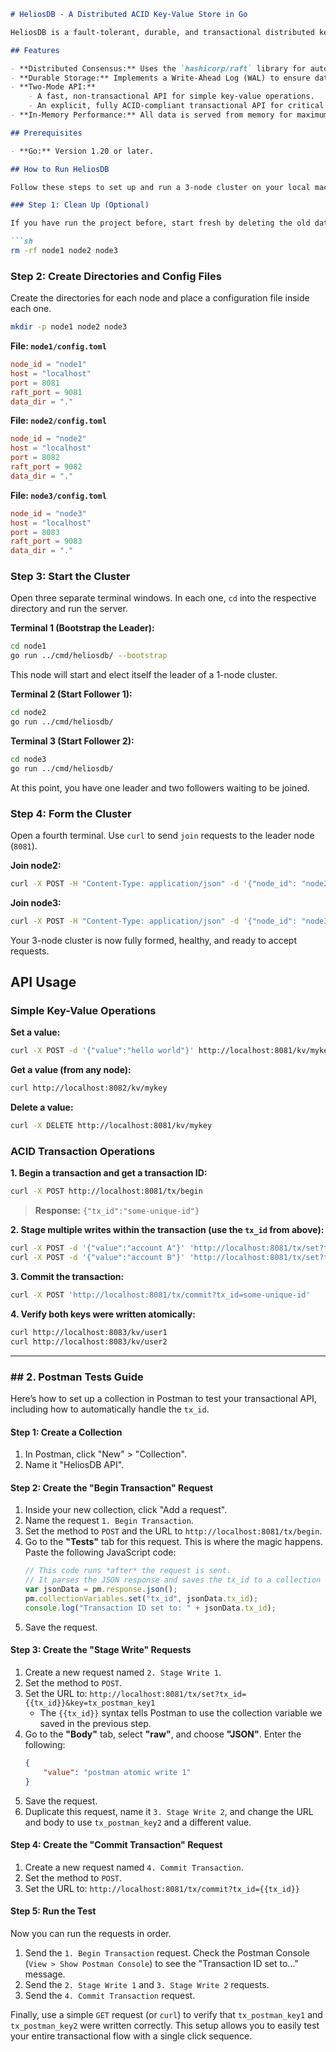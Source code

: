 ````markdown
# HeliosDB - A Distributed ACID Key-Value Store in Go

HeliosDB is a fault-tolerant, durable, and transactional distributed key-value store built from scratch in Go. It serves as a learning project to demonstrate the core principles of distributed systems, including the Raft consensus algorithm, Write-Ahead Logging for persistence, and ACID transactions using Optimistic Concurrency Control.

## Features

- **Distributed Consensus:** Uses the `hashicorp/raft` library for automatic leader election and fault tolerance.
- **Durable Storage:** Implements a Write-Ahead Log (WAL) to ensure data survives full cluster restarts.
- **Two-Mode API:**
    - A fast, non-transactional API for simple key-value operations.
    - An explicit, fully ACID-compliant transactional API for critical operations.
- **In-Memory Performance:** All data is served from memory for maximum speed.

## Prerequisites

- **Go:** Version 1.20 or later.

## How to Run HeliosDB

Follow these steps to set up and run a 3-node cluster on your local machine.

### Step 1: Clean Up (Optional)

If you have run the project before, start fresh by deleting the old data directories:

```sh
rm -rf node1 node2 node3
````

### Step 2: Create Directories and Config Files

Create the directories for each node and place a configuration file inside each one.

```sh
mkdir -p node1 node2 node3
```

**File: `node1/config.toml`**

```toml
node_id = "node1"
host = "localhost"
port = 8081
raft_port = 9081
data_dir = "."
```

**File: `node2/config.toml`**

```toml
node_id = "node2"
host = "localhost"
port = 8082
raft_port = 9082
data_dir = "."
```

**File: `node3/config.toml`**

```toml
node_id = "node3"
host = "localhost"
port = 8083
raft_port = 9083
data_dir = "."
```

### Step 3: Start the Cluster

Open three separate terminal windows. In each one, `cd` into the respective directory and run the server.

**Terminal 1 (Bootstrap the Leader):**

```sh
cd node1
go run ../cmd/heliosdb/ --bootstrap
```

This node will start and elect itself the leader of a 1-node cluster.

**Terminal 2 (Start Follower 1):**

```sh
cd node2
go run ../cmd/heliosdb/
```

**Terminal 3 (Start Follower 2):**

```sh
cd node3
go run ../cmd/heliosdb/
```

At this point, you have one leader and two followers waiting to be joined.

### Step 4: Form the Cluster

Open a fourth terminal. Use `curl` to send `join` requests to the leader node (`8081`).

**Join node2:**

```sh
curl -X POST -H "Content-Type: application/json" -d '{"node_id": "node2", "addr": "localhost:9082"}' http://localhost:8081/join
```

**Join node3:**

```sh
curl -X POST -H "Content-Type: application/json" -d '{"node_id": "node3", "addr": "localhost:9083"}' http://localhost:8081/join
```

Your 3-node cluster is now fully formed, healthy, and ready to accept requests.

## API Usage

### Simple Key-Value Operations

**Set a value:**

```sh
curl -X POST -d '{"value":"hello world"}' http://localhost:8081/kv/mykey
```

**Get a value (from any node):**

```sh
curl http://localhost:8082/kv/mykey
```

**Delete a value:**

```sh
curl -X DELETE http://localhost:8081/kv/mykey
```

### ACID Transaction Operations

**1. Begin a transaction and get a transaction ID:**

```sh
curl -X POST http://localhost:8081/tx/begin
```

> **Response:** `{"tx_id":"some-unique-id"}`

**2. Stage multiple writes within the transaction (use the `tx_id` from above):**

```sh
curl -X POST -d '{"value":"account A"}' 'http://localhost:8081/tx/set?tx_id=some-unique-id&key=user1'
curl -X POST -d '{"value":"account B"}' 'http://localhost:8081/tx/set?tx_id=some-unique-id&key=user2'
```

**3. Commit the transaction:**

```sh
curl -X POST 'http://localhost:8081/tx/commit?tx_id=some-unique-id'
```

**4. Verify both keys were written atomically:**

```sh
curl http://localhost:8083/kv/user1
curl http://localhost:8083/kv/user2
```

-----

### \#\# 2. Postman Tests Guide

Here’s how to set up a collection in Postman to test your transactional API, including how to automatically handle the `tx_id`.

#### **Step 1: Create a Collection**

1.  In Postman, click "New" \> "Collection".
2.  Name it "HeliosDB API".

#### **Step 2: Create the "Begin Transaction" Request**

1.  Inside your new collection, click "Add a request".
2.  Name the request `1. Begin Transaction`.
3.  Set the method to `POST` and the URL to `http://localhost:8081/tx/begin`.
4.  Go to the **"Tests"** tab for this request. This is where the magic happens. Paste the following JavaScript code:
    ```javascript
    // This code runs *after* the request is sent.
    // It parses the JSON response and saves the tx_id to a collection variable.
    var jsonData = pm.response.json();
    pm.collectionVariables.set("tx_id", jsonData.tx_id);
    console.log("Transaction ID set to: " + jsonData.tx_id);
    ```
5.  Save the request.

#### **Step 3: Create the "Stage Write" Requests**

1.  Create a new request named `2. Stage Write 1`.
2.  Set the method to `POST`.
3.  Set the URL to: `http://localhost:8081/tx/set?tx_id={{tx_id}}&key=tx_postman_key1`
      * The `{{tx_id}}` syntax tells Postman to use the collection variable we saved in the previous step.
4.  Go to the **"Body"** tab, select **"raw"**, and choose **"JSON"**. Enter the following:
    ```json
    {
        "value": "postman atomic write 1"
    }
    ```
5.  Save the request.
6.  Duplicate this request, name it `3. Stage Write 2`, and change the URL and body to use `tx_postman_key2` and a different value.

#### **Step 4: Create the "Commit Transaction" Request**

1.  Create a new request named `4. Commit Transaction`.
2.  Set the method to `POST`.
3.  Set the URL to: `http://localhost:8081/tx/commit?tx_id={{tx_id}}`

#### **Step 5: Run the Test**

Now you can run the requests in order.

1.  Send the `1. Begin Transaction` request. Check the Postman Console (`View > Show Postman Console`) to see the "Transaction ID set to..." message.
2.  Send the `2. Stage Write 1` and `3. Stage Write 2` requests.
3.  Send the `4. Commit Transaction` request.

Finally, use a simple `GET` request (or `curl`) to verify that `tx_postman_key1` and `tx_postman_key2` were written correctly. This setup allows you to easily test your entire transactional flow with a single click sequence.